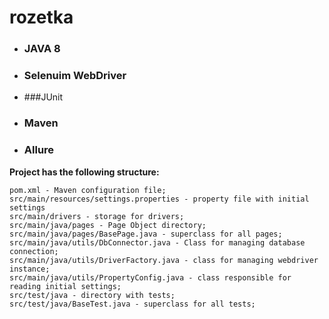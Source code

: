 # rozetka

+ ### JAVA 8
+ ### Selenuim WebDriver
+ ###JUnit
+ ### Maven
+ ### Allure

**Project has the following structure:**
```
pom.xml - Maven configuration file;
src/main/resources/settings.properties - property file with initial settings
src/main/drivers - storage for drivers;
src/main/java/pages - Page Object directory;
src/main/java/pages/BasePage.java - superclass for all pages;
src/main/java/utils/DbConnector.java - Class for managing database connection;
src/main/java/utils/DriverFactory.java - class for managing webdriver instance;
src/main/java/utils/PropertyConfig.java - class responsible for reading initial settings;
src/test/java - directory with tests;
src/test/java/BaseTest.java - superclass for all tests;
```
